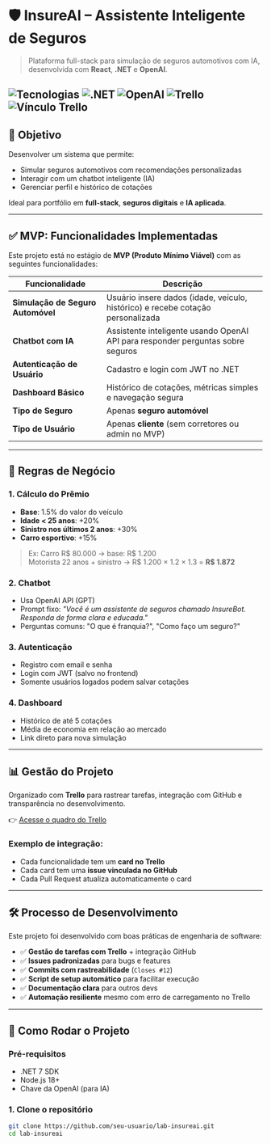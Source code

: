 # 🛡️ InsureAI – Assistente Inteligente de Seguros

> Plataforma full-stack para simulação de seguros automotivos com IA, desenvolvida com **React**, **.NET** e **OpenAI**.

![Tecnologias](https://img.shields.io/badge/React-TypeScript-blue?logo=react)
![.NET](https://img.shields.io/badge/.NET-7.0-purple)
![OpenAI](https://img.shields.io/badge/OpenAI-API-green)
![Trello](https://img.shields.io/badge/Project%20Management-Trello-orange)
![Vínculo Trello](https://img.shields.io/badge/Issues-%F0%9F%94%97%20Vinculadas%20ao%20Trello-blue?logo=trello&color=0079bf)
---

## 🎯 Objetivo

Desenvolver um sistema que permite:
- Simular seguros automotivos com recomendações personalizadas
- Interagir com um chatbot inteligente (IA)
- Gerenciar perfil e histórico de cotações

Ideal para portfólio em **full-stack**, **seguros digitais** e **IA aplicada**.

---

## ✅ MVP: Funcionalidades Implementadas

Este projeto está no estágio de **MVP (Produto Mínimo Viável)** com as seguintes funcionalidades:

| Funcionalidade | Descrição |
|----------------|---------|
| **Simulação de Seguro Automóvel** | Usuário insere dados (idade, veículo, histórico) e recebe cotação personalizada |
| **Chatbot com IA** | Assistente inteligente usando OpenAI API para responder perguntas sobre seguros |
| **Autenticação de Usuário** | Cadastro e login com JWT no .NET |
| **Dashboard Básico** | Histórico de cotações, métricas simples e navegação segura |
| **Tipo de Seguro** | Apenas **seguro automóvel** |
| **Tipo de Usuário** | Apenas **cliente** (sem corretores ou admin no MVP) |

---

## 📐 Regras de Negócio

### 1. Cálculo do Prêmio
- **Base**: 1.5% do valor do veículo
- **Idade < 25 anos**: +20%
- **Sinistro nos últimos 2 anos**: +30%
- **Carro esportivo**: +15%

> Ex: Carro R$ 80.000 → base: R$ 1.200  
> Motorista 22 anos + sinistro → R$ 1.200 × 1.2 × 1.3 = **R$ 1.872**

### 2. Chatbot
- Usa OpenAI API (GPT)
- Prompt fixo: *"Você é um assistente de seguros chamado InsureBot. Responda de forma clara e educada."*
- Perguntas comuns: "O que é franquia?", "Como faço um seguro?"

### 3. Autenticação
- Registro com email e senha
- Login com JWT (salvo no frontend)
- Somente usuários logados podem salvar cotações

### 4. Dashboard
- Histórico de até 5 cotações
- Média de economia em relação ao mercado
- Link direto para nova simulação

---

## 📊 Gestão do Projeto

Organizado com **Trello** para rastrear tarefas, integração com GitHub e transparência no desenvolvimento.

👉 [Acesse o quadro do Trello](https://trello.com/b/XZ3jv7DX/insure-ai)

### Exemplo de integração:
- Cada funcionalidade tem um **card no Trello**
- Cada card tem uma **issue vinculada no GitHub**
- Cada Pull Request atualiza automaticamente o card

---

## 🛠️ Processo de Desenvolvimento

Este projeto foi desenvolvido com boas práticas de engenharia de software:

- ✅ **Gestão de tarefas com Trello** + integração GitHub
- ✅ **Issues padronizadas** para bugs e features
- ✅ **Commits com rastreabilidade** (`Closes #12`)
- ✅ **Script de setup automático** para facilitar execução
- ✅ **Documentação clara** para outros devs
- ✅ **Automação resiliente** mesmo com erro de carregamento no Trello

---

## 🚀 Como Rodar o Projeto

### Pré-requisitos
- .NET 7 SDK
- Node.js 18+
- Chave da OpenAI (para IA)

### 1. Clone o repositório
```bash
git clone https://github.com/seu-usuario/lab-insureai.git
cd lab-insureai

